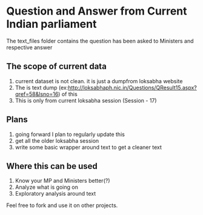 # Question and Answer from Current Indian parliament 

The text_files folder contains the question has been asked to Ministers and respective answer


## The scope of current data
1. current dataset is not clean. it is just a dumpfrom loksabha website
2. The is text dump (ex:http://loksabhaph.nic.in/Questions/QResult15.aspx?qref=58&lsno=16) of this
3. This is only from current loksabha session (Session - 17)

## Plans 

1. going forward I plan to regularly update this
2. get all the older loksabha session
3. write some basic wrapper around text to get a cleaner text

## Where this can be used
1. Know your MP and Ministers better(?)
2. Analyze what is going on
3. Exploratory analysis around text


Feel free to fork and use it on other projects.
